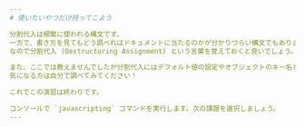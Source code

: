 ```yaml
---
# 使いたいやつだけ持ってこよう

分割代入は頻繁に使われる構文です。
一方で、書き方を見てもどう調べればドキュメントに当たるのかが分かりづらい構文でもあります。
なので分割代入 (Destructuring Assignment) という言葉を覚えておくと良いでしょう。

また、ここでは教えませんでしたが分割代入にはデフォルト値の設定やオブジェクトのキー名とは違う変数の使用など、さまざまな機能があります。
気になる方は自分で調べてみてください！

これでこの演習は終わりです。

コンソールで `javascripting` コマンドを実行します。次の課題を選択しましょう。
---
```

